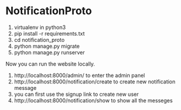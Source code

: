 # NotificationProto

1. virtualenv in python3
2. pip install -r requirements.txt
3. cd notification_proto
4. python manage.py migrate
5. python manage.py runserver

Now you can run the website locally.

1. http://localhost:8000/admin/ to enter the admin panel
2. http://localhost:8000/notification/create to create new notification message
3. you can first use the signup link to create new user
4. http://localhost:8000/notification/show to show all the messeges

